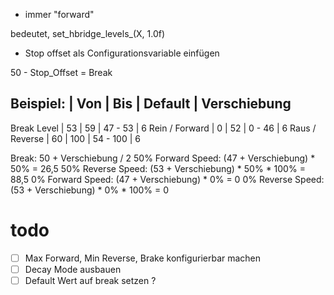 - immer "forward"


bedeutet, set_hbridge_levels_(X, 1.0f)


- Stop offset als Configurationsvariable einfügen

50 - Stop_Offset = Break


Beispiel:
               | Von | Bis | Default  | Verschiebung
------------------------------------------------
Break Level    |  53 |  59 | 47 -  53 | 6
Rein / Forward |   0 |  52 |  0 -  46 | 6
Raus / Reverse |  60 | 100 | 54 - 100 | 6


Break: 50 + Verschiebung / 2
50% Forward Speed: (47 + Verschiebung) * 50% = 26,5
50% Reverse Speed: (53 + Verschiebung) * 50% * 100% = 88,5
0% Forward Speed: (47 + Verschiebung) * 0% = 0
0% Reverse Speed: (53 + Verschiebung) * 0% * 100% = 0



# todo
- [ ] Max Forward, Min Reverse, Brake konfigurierbar machen
- [ ] Decay Mode ausbauen
- [ ] Default Wert auf break setzen ?